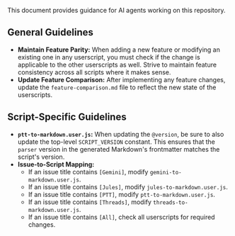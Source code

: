 This document provides guidance for AI agents working on this repository.

## General Guidelines

- **Maintain Feature Parity:** When adding a new feature or modifying an existing one in any userscript, you must check if the change is applicable to the other userscripts as well. Strive to maintain feature consistency across all scripts where it makes sense.
- **Update Feature Comparison:** After implementing any feature changes, update the `feature-comparison.md` file to reflect the new state of the userscripts.

## Script-Specific Guidelines

- **`ptt-to-markdown.user.js`:** When updating the `@version`, be sure to also update the top-level `SCRIPT_VERSION` constant. This ensures that the `parser` version in the generated Markdown's frontmatter matches the script's version.
- **Issue-to-Script Mapping:**
  - If an issue title contains `[Gemini]`, modify `gemini-to-markdown.user.js`.
  - If an issue title contains `[Jules]`, modify `jules-to-markdown.user.js`.
  - If an issue title contains `[PTT]`, modify `ptt-to-markdown.user.js`.
  - If an issue title contains `[Threads]`, modify `threads-to-markdown.user.js`.
  - If an issue title contains `[All]`, check all userscripts for required changes.